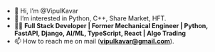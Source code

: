 - 👋 Hi, I’m @VipulKavar
- 👀 I’m interested in Python, C++, Share Market, HFT.
- 👨‍💻 **Full Stack Developer | Former Mechanical Engineer | Python, FastAPI, Django, AI/ML, TypeScript, React | Algo Trading**
- 📫 How to reach me on mail (**vipulkavar@gmail.com**).

<!---
VipulKavar/VipulKavar is a ✨ special ✨ repository because its `README.md` (this file) appears on your GitHub profile.
You can click the Preview link to take a look at your changes.
--->

